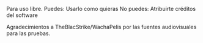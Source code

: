 Para uso libre.
Puedes:
Usarlo como quieras
No puedes:
Atribuirte créditos del software

Agradecimientos a TheBlacStrike/WachaPelis por las fuentes audiovisuales para las pruebas.
